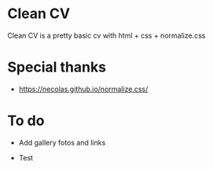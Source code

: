 # Clean CV

Clean CV is a pretty basic cv with html + css + normalize.css

# Special thanks

- https://necolas.github.io/normalize.css/

# To do

- Add gallery fotos and links

- Test